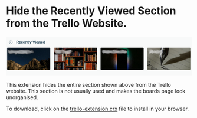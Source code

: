 # Hide the **Recently Viewed** Section from the Trello Website.

![Hide Section](hide.png)

This extension hides the entire section shown above from the Trello website. This section is not usually used and makes the boards page look unorganised.

To download, click on the [trello-extension.crx](https://github.com/abhishekbalam/trello-hide-recent-boards/raw/master/build/trello-extension.crx) file to install in your browser.